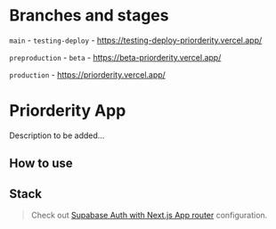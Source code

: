# Branches and stages

`main` - `testing-deploy` - https://testing-deploy-priorderity.vercel.app/

`preproduction` - `beta` - https://beta-priorderity.vercel.app/

`production` - https://priorderity.vercel.app/

# Priorderity App

Description to be added...

## How to use

## Stack

> Check out [Supabase Auth with Next.js App router](https://supabase.com/docs/guides/auth/auth-helpers/nextjs#automatic-configuration-recommended) configuration.
